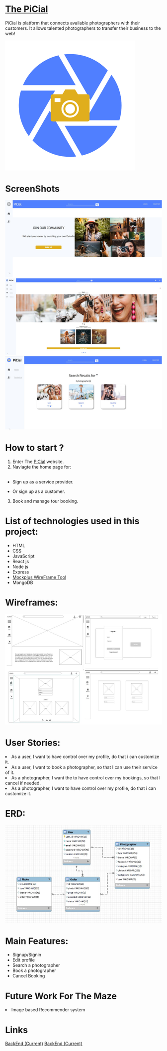 # [The PiCial]() 

<p> PiCial is platform that connects available photographers with their customers. It allows talented photographers to transfer their business to the web! </p>



<img src="./public/logo.png" >

# ScreenShots

![Home](./public/homeSS.JPG)
![Photographer](./public/photographerSS.JPG)
![Search](./public/searchSS.JPG)




# How to start ?
1. Enter The [PiCial]() website.
2. Naviagte the home page for: 
<br><br>

* Sign up as a service provider.

* Or sign up as a customer.

3. Book and manage tour booking.


# List of technologies used in this project:

* HTML
* CSS
* JavaScript
* React js
* Node js
* Express 
* [Mockplus WireFrame Tool](https://www.mockplus.com)
* MongoDB



# Wireframes:

![Full_WireFrame](./public/allWireframes.JPG)


# User Stories:
<li> As a user, I want to have control over my profile, do that i can customize it.
<li> As a user, I want to book a photographer, so that I can use their service of it.
<li> As a photographer, I want the to have control over my bookings, so that I cancel if needed.
<li> As a photographer, I want to have control over my profile, do that i can customize it.

# ERD:
![DataBase](./public/db.JPG)


# Main Features:
* Signup/Signin
* Edit profile
* Search a photographer
* Book a photographer
* Cancel Booking


# Future Work For The Maze
<li>Image based Recommender system


# Links
[BackEnd (Current)](https://git.generalassemb.ly/rahaf-alawwad/Picial_BackEnd) 
[BackEnd (Current)](https://git.generalassemb.ly/rahaf-alawwad/Picial_frontEnd) 